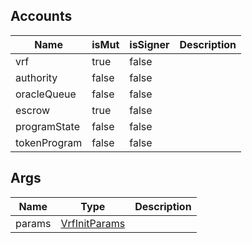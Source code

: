 ## Accounts

| Name         | isMut | isSigner | Description |
| ------------ | ----- | -------- | ----------- |
| vrf          | true  | false    |             |
| authority    | false | false    |             |
| oracleQueue  | false | false    |             |
| escrow       | true  | false    |             |
| programState | false | false    |             |
| tokenProgram | false | false    |             |

## Args

| Name   | Type                                             | Description |
| ------ | ------------------------------------------------ | ----------- |
| params | [VrfInitParams](/solana/idl/types/vrfinitparams) |             |
